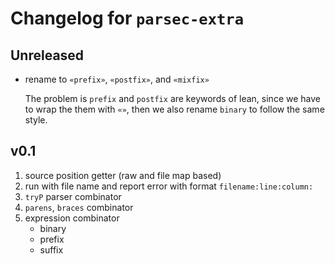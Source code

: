 # Changelog for `parsec-extra`

## Unreleased

- rename to `«prefix»`, `«postfix»`, and `«mixfix»`

  The problem is `prefix` and `postfix` are keywords of lean, since we have to wrap the them with `«»`, then we also rename `binary` to follow the same style.

## v0.1

1. source position getter (raw and file map based)
2. run with file name and report error with format `filename:line:column:`
3. `tryP` parser combinator
4. `parens`, `braces` combinator
5. expression combinator
   - binary
   - prefix
   - suffix
